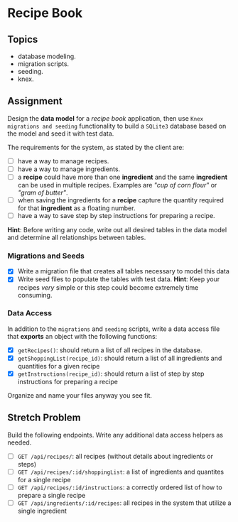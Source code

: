 # Recipe Book

## Topics

- database modeling.
- migration scripts.
- seeding.
- knex.

## Assignment

Design the **data model** for a _recipe book_ application, then use `Knex migrations and seeding` functionality to build a `SQLite3` database based on the model and seed it with test data.

The requirements for the system, as stated by the client are:

- [ ] have a way to manage recipes.
- [ ] have a way to manage ingredients.
- [ ] a **recipe** could have more than one **ingredient** and the same **ingredient** can be used in multiple recipes. Examples are _"cup of corn flour"_ or _"gram of butter"_.
- [ ] when saving the ingredients for a **recipe** capture the quantity required for that **ingredient** as a floating number.
- [ ] have a way to save step by step instructions for preparing a recipe.

**Hint**: Before writing any code, write out all desired tables in the data model and determine all relationships between tables. 

### Migrations and Seeds

- [x] Write a migration file that creates all tables necessary to model this data
- [x] Write seed files to populate the tables with test data. **Hint**: Keep your recipes *very* simple or this step could become extremely time consuming.

### Data Access

In addition to the `migrations` and `seeding` scripts, write a data access file that **exports** an object with the following functions:

- [x] `getRecipes()`: should return a list of all recipes in the database.
- [x] `getShoppingList(recipe_id)`: should return a list of all ingredients and quantities for a given recipe
- [x] `getInstructions(recipe_id)`: should return a list of step by step instructions for preparing a recipe

Organize and name your files anyway you see fit.

## Stretch Problem

Build the following endpoints. Write any additional data access helpers as needed.

- [ ] `GET /api/recipes/`: all recipes (without details about ingredients or steps)
- [ ] `GET /api/recipes/:id/shoppingList`: a list of ingredients and quantites for a single recipe
- [ ] `GET /api/recipes/:id/instructions`: a correctly ordered list of how to prepare a single recipe
- [ ] `GET /api/ingredients/:id/recipes`: all recipes in the system that utilize a single ingredient 
